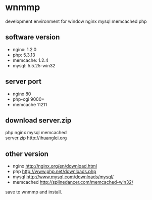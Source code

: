 wnmmp
=====

development environment for window nginx mysql memcached php


## software version 

* nginx: 1.2.0
* php: 5.3.13
* memcache: 1.2.4 
* mysql: 5.5.25-win32 

## server port
* nginx    80
* php-cgi  9000+
* memcache 11211

## download server.zip
php nginx mysql memcached   
server.zip http://ihuanglei.org

## other version

* nginx http://nginx.org/en/download.html
* php http://www.php.net/downloads.php
* mysql http://www.mysql.com/downloads/mysql/
* memcached http://splinedancer.com/memcached-win32/

save to wnmmp and install.



